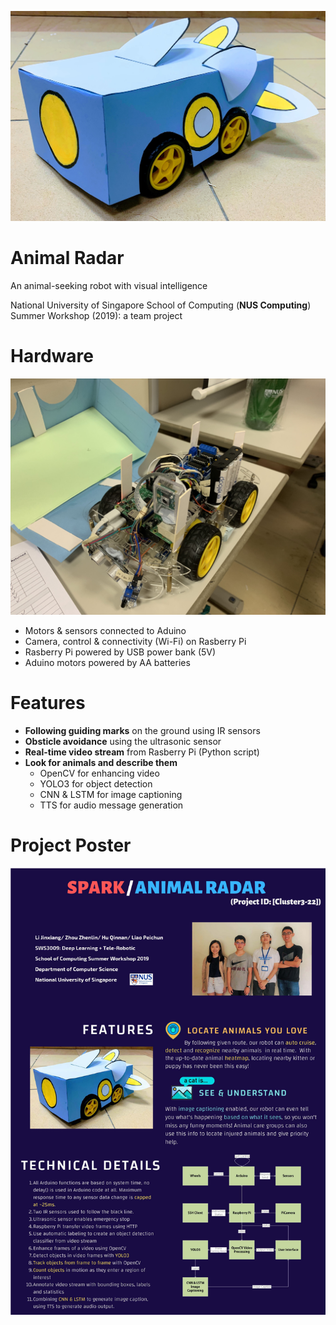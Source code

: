 ![](animal_radar.jpeg)
# Animal Radar
An animal-seeking robot with visual intelligence

National University of Singapore School of Computing (**NUS Computing**) Summer Workshop (2019): a team project

# Hardware
![](under_the_skin.jpeg)
- Motors & sensors connected to Aduino
- Camera, control & connectivity (Wi-Fi) on Rasberry Pi
- Rasberry Pi powered by USB power bank (5V)
- Aduino motors powered by AA batteries

# Features
- **Following guiding marks** on the ground using IR sensors
- **Obsticle avoidance** using the ultrasonic sensor
- **Real-time video stream** from Rasberry Pi (Python script)
- **Look for animals and describe them**
  - OpenCV for enhancing video
  - YOLO3 for object detection
  - CNN & LSTM for image captioning 
  - TTS for audio message generation

# Project Poster
![](poster.png)
